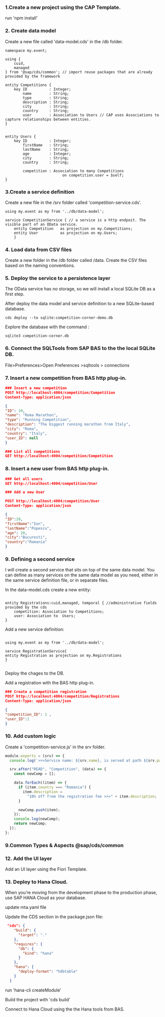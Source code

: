 ### 1.Create a new project using the CAP Template.

run 'npm install'

### 2. Create data model

Create a new file called 'data-model.cds' in the /db folder.

```cds
namespace my.event;

using {
    cuid,
    managed
} from '@sap/cds/common'; // import reuse packages that are already provided by the framework

entity Competitions {
    key ID          : Integer;
        name        : String;
        type        : String;
        description : String;
        city        : String;
        country     : String;
        user        : Association to Users // CAP uses Associations to capture relationships between entities.
}


entity Users {
    key ID          : Integer;
        firstName   : String;
        lastName    : String;
        age         : Integer;
        city        : String;
        country     : String;

        competition : Association to many Competitions
                          on competition.user = $self;
}

```

### 3.Create a service definition

Create a new file in the /srv folder called 'competition-service.cds'.

```
using my.event as my from '../db/data-model';

service CompetitionService { // a service is a http endpoit. The visible part of an OData service.
    entity Competition   as projection on my.Competitions;
    entity User          as projection on my.Users;
    }

```

### 4. Load data from CSV files

Create a new folder in the /db folder called /data. Create the CSV files based
on the naming conventions. 


### 5. Deploy the service to a persistence layer

The OData service has no storage, so we will install a local SQLite DB as a
first step.


After deploy the data model and service definition to a new SQLite-based
database.

`cds deploy --to sqlite:competition-corner-demo.db`

Explore the database with the command :

`sqlite3 competition-corner.db`

### 6. Connect the SQLTools from SAP BAS to the the local SQLite DB.

File>Preferences>Open Preferences >sqltools > connections

### 7. Insert a new competition from BAS http plug-in.

```json
### Insert a new competition
POST http://localhost:4004/competition/Competition
Content-Type: application/json

{
"ID": 10,
"name": "Roma Marathon",
"type": "Running Competition",
"description": "The biggest running marathon from Italy",
"city": "Roma",
"country": "Italy",
"user_ID": null
}

### List all competitions
GET http://localhost:4004/competition/Competition

```

### 8. Insert a new user from BAS http plug-in.

```json
### Get all users
GET http://localhost:4004/competition/User

### Add a new User

POST http://localhost:4004/competition/User
Content-Type: application/json

{
"ID":20,
"firstName":"Ion",
"lastName":"Popescu",
"age": 20,
"city":"Bucuresti",
"country":"Romania"
}
```

### 9. Defining a second service

I will create a second service that sits on top of the same data model. You can
define as many services on the same data model as you need, either in the same
service definition file, or in separate files.

In the data-model.cds create a new entity:

```cds

entity Registrations:cuid,managed, temporal { //administrative fields provided by the cds
    competition: Association to Competitions;
    user: Association to  Users;
}

```

Add a new service definition:

```cds

using my.event as my from '../db/data-model';

service RegistrationService{
entity Registration as projection on my.Registrations
}


```

Deploy the chages to the DB.

Add a registration with the BAS http plug-in.

```json
### Create a competition registration
POST http://localhost:4004/competition/Registrations
Content-Type: application/json

{
"competition_ID": 1 ,
"user_ID":1
}

```

### 10. Add custom logic

Create a 'competition-service.js' in the srv folder.
```js
module.exports = (srv) => {
  console.log(`>>>Service name: ${srv.name}, is served at path ${srv.path}`);

  srv.after("READ", "Competition", (data) => {
    const newComp = [];

    data.forEach((item) => {
      if (item.country === "Romania") {
        item.description =
          "10% off from the registration fee >>>" + item.description;
      }

      newComp.push(item);
    });
    console.log(newComp);
    return newComp;
  });
};

```

### 9.Common Types & Aspects @sap/cds/common

### 12. Add the UI layer

Add an UI layer using the Fiori Template.

### 13. Deploy to Hana Cloud.

When you’re moving from the development phase to the production phase, use SAP
HANA Cloud as your database.

update mta.yaml file

Update the CDS section in the package.json file:

```json
 "cds": {
    "build": {
      "target": "."
    },
    "requires": {
      "db": {
        "kind": "hana"
      }
    },
    "hana": {
      "deploy-format": "hdbtable"
    }
  }

```

run 'hana-cli createModule'

Build the project with 'cds build'

Connect to Hana Cloud using the the Hana tools from BAS.
